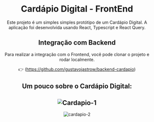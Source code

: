<div align="center">

# Cardápio Digital - FrontEnd

Este projeto é um simples simples protótipo de um Cardápio Digital. A aplicação foi desenvolvida usando React, Typescript e React Query.

## Integração com Backend

Para realizar a integração com o Frontend, você pode clonar o projeto e rodar localmente.

👉 (https://github.com/gustavojastrow/backend-cardapio)

Um pouco sobre o Cardápio Digital: 
-
![Cardapio-1](https://github.com/gustavojastrow/backend-cardapio/assets/81244208/b3ccf955-2b9b-4c0b-9c7e-a39029086872)
-
![cardapio-2](https://github.com/gustavojastrow/backend-cardapio/assets/81244208/2db374de-914d-49d5-aea8-1d05cb84da61)
